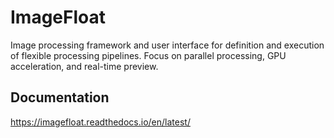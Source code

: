 ImageFloat
==========

Image processing framework and user interface for definition and execution of flexible processing pipelines. Focus on parallel processing, GPU acceleration, and real-time preview.

Documentation
-------------
https://imagefloat.readthedocs.io/en/latest/